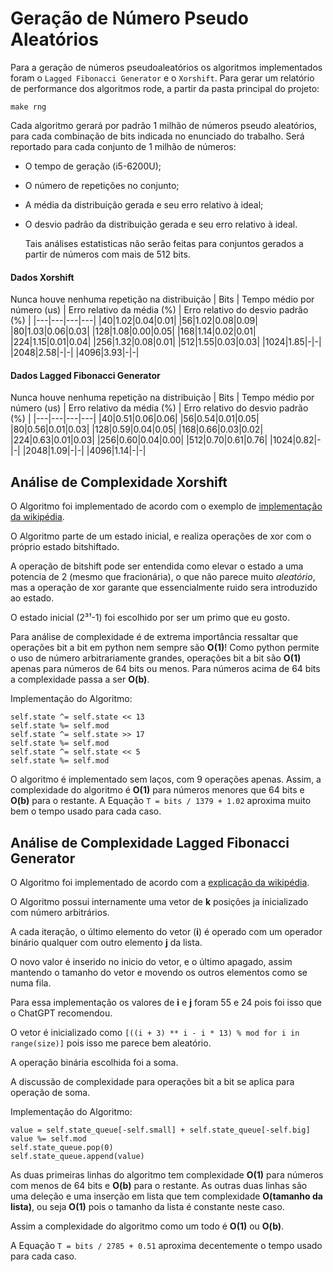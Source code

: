 # Geração de Número Pseudo Aleatórios
Para a geração de números pseudoaleatórios os algoritmos implementados foram o `Lagged Fibonacci Generator` e o `Xorshift`.
Para gerar um relatório de performance dos algoritmos rode, a partir da pasta principal do projeto:
```
make rng
```
Cada algoritmo gerará por padrão 1 milhão de números pseudo aleatórios, para cada combinação de bits indicada no enunciado do trabalho.
Será reportado para cada conjunto de 1 milhão de números:
- O tempo de geração (i5-6200U);
- O número de repetições no conjunto;
- A média da distribuição gerada e seu erro relativo à ideal;
- O desvio padrão da distribuição gerada e seu erro relativo à ideal.

  Tais análises estatisticas não serão feitas para conjuntos gerados a partir de números com mais de 512 bits.

#### Dados Xorshift
Nunca houve nenhuma repetição na distribuição
| Bits | Tempo médio por número (us) | Erro relativo da média (%) | Erro relativo do desvio padrão (%) |
|---|---|---|---|
|40|1.02|0.04|0.01|
|56|1.02|0.08|0.09|
|80|1.03|0.06|0.03|
|128|1.08|0.00|0.05|
|168|1.14|0.02|0.01|
|224|1.15|0.01|0.04|
|256|1.32|0.08|0.01|
|512|1.55|0.03|0.03|
|1024|1.85|-|-|
|2048|2.58|-|-|
|4096|3.93|-|-|

#### Dados Lagged Fibonacci Generator
Nunca houve nenhuma repetição na distribuição
| Bits | Tempo médio por número (us) | Erro relativo da média (%) | Erro relativo do desvio padrão (%) |
|---|---|---|---|
|40|0.51|0.06|0.06|
|56|0.54|0.01|0.05|
|80|0.56|0.01|0.03|
|128|0.59|0.04|0.05|
|168|0.66|0.03|0.02|
|224|0.63|0.01|0.03|
|256|0.60|0.04|0.00|
|512|0.70|0.61|0.76|
|1024|0.82|-|-|
|2048|1.09|-|-|
|4096|1.14|-|-|

## Análise de Complexidade Xorshift
O Algoritmo foi implementado de acordo com o exemplo de [implementação da wikipédia](https://pt.wikipedia.org/wiki/Xorshift#Exemplo_de_implementa%C3%A7%C3%A3o).

O Algoritmo parte de um estado inicial, e realiza operações de xor com o próprio estado bitshiftado.

A operação de bitshift pode ser entendida como elevar o estado a uma potencia de 2 (mesmo que fracionária), o que não parece muito _aleatório_, 
mas a operação de xor garante que essencialmente ruido sera introduzido ao estado.

O estado inicial (2³¹-1) foi escolhido por ser um primo que eu gosto. 

Para análise de complexidade é de extrema importância ressaltar que operações bit a bit em python nem sempre são **O(1)**!
Como python permite o uso de número arbitrariamente grandes, operações bit a bit são **O(1)** apenas para números de 64 bits ou menos.
Para números acima de 64 bits a complexidade passa a ser **O(b)**.

Implementação do Algoritmo:
```
self.state ^= self.state << 13
self.state %= self.mod
self.state ^= self.state >> 17
self.state %= self.mod
self.state ^= self.state << 5
self.state %= self.mod
```
O algoritmo é implementado sem laços, com 9 operações apenas. Assim, a complexidade do algoritmo é **O(1)** para números menores que 64 bits e **O(b)** para o restante.
A Equação `T = bits / 1379 + 1.02` aproxima muito bem o tempo usado para cada caso.

## Análise de Complexidade Lagged Fibonacci Generator
O Algoritmo foi implementado de acordo com a [explicação da wikipédia](https://en.wikipedia.org/wiki/Lagged_Fibonacci_generator).

O Algoritmo possui internamente uma vetor de **k** posições ja inicializado com número arbitrários.

A cada iteração, o último elemento do vetor (**i**) é operado com um operador binário qualquer com outro elemento **j** da lista.

O novo valor é inserido no inicio do vetor, e o último apagado, assim mantendo o tamanho do vetor e movendo os outros elementos como se numa fila.

Para essa implementação os valores de **i** e **j** foram 55 e 24 pois foi isso que o ChatGPT recomendou.

O vetor é inicializado como `[((i + 3) ** i - i * 13) % mod for i in range(size)]` pois isso me parece bem aleatório.

A operação binária escolhida foi a soma.

A discussão de complexidade para operações bit a bit se aplica para operação de soma.

Implementação do Algoritmo:
```
value = self.state_queue[-self.small] + self.state_queue[-self.big]
value %= self.mod
self.state_queue.pop(0)
self.state_queue.append(value)
```

As duas primeiras linhas do algoritmo tem complexidade **O(1)** para números com menos de 64 bits e **O(b)** para o restante.
As outras duas linhas são uma deleção e uma inserção em lista que tem complexidade **O(tamanho da lista)**, ou seja **O(1)** pois o tamanho da lista é constante neste caso.

Assim a complexidade do algoritmo como um todo é **O(1)** ou **O(b)**.

A Equação `T = bits / 2785 + 0.51` aproxima decentemente o tempo usado para cada caso.

